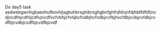 Do day5 task asdwebgwrihgbaeohufbnvhijsgbuhbrsghibrsghgbnfghfnjfdvjnfdjfddfdfdfjncdjncdfnjcdfnjcdfvjncdfvcfvbhjcfvhjbcfvdbjhcfvdbjcvfbjhvcfdbjcvbjcvfdbjcvdfbjcvdbjcvdfbjcvdfbjcvdf
